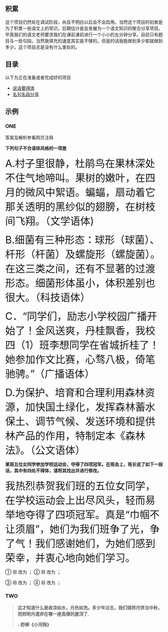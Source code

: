 <h2>积累</h2>
<p>这个项目仍然处在调试阶段，尚且不明白以后会不会启用。当然这个项目的初衷是为了积累一些语文上的常识。后期估计是会发展为一个语文知识的聚合分享项目。毕竟我们的语文老师要求我们在课前课前进行一个小小的五分钟分享。目前只有题目与一些句段。当然我填充的速度其实是不够的。但是的话我能做到多少那就做到多少。这个项目总是没有什么害处的。</p>
<h2>目录</h2>
<p>以下为正在准备或者完成好的项目</p><ul>
<li><a href="about:blank">说话要得体</a></li>
<li><a href="https://dfghj123tyuvi.github.io/Accumulation/share">名句名段分享</a></li>
</ul>
<h2>示例</h2><h3>ONE</h3><p>答案及解析参看网页注释</p>
<p><b>下列句子不合语体风格的一项是</b></p>
<p><font size="6">A.村子里很静，杜鹃鸟在果林深处不住气地啼叫。果树的嫩叶，在四月的微风中絮语。蝙蝠，扇动着它那关透明的黑纱似的翅膀，在树枝间飞翔。（文学语体)</font></p>
<p><font size="6">B.细菌有三种形态：球形（球菌）、杆形（杆菌）及螺旋形（螺旋菌）。在这三类之间，还有不显著的过渡形态。细菌形体虽小，体积差别也很大。（科技语体） </font></p>
<p><font size="6">C．“同学们，励志小学校园广播开始了！金风送爽，丹桂飘香，我校四（1）班李想同学在省城折桂了！她参加作文比赛，心骛八极，倚笔驰骋。”（广播语体）</font></p>
<p><font size="6">D.为保护、培育和合理利用森林资源，加快国土绿化，发挥森林蓄水保土、调节气候、发送环境和提供林产品的作用，特制定本《森林法》。（公文语体）</font></p>
<!--答案是C。此题考查语言表达得体的能力。没有注意语体特点。该用口语却用了书面语。C项中“心骛八极，倚笔驰骋”不符合广播稿语言口语化的要求。广播稿中也不可以出现同音词，让听众不容易明白。南京市、盐城市2016届高三年级第一次模拟考试试题。-->
<p><b>某班五位女同学参加学校运动会，夺得了四项冠军。在班会上，班长说了如下一段话，其中有四处不得体，请将其找出并进行修改。</b></p>
<p><font size="6">我热烈恭贺我们班的五位女同学，在学校运动会上出尽风头，轻而易举地夺得了四项冠军。真是“巾帼不让须眉”，她们为我们班争了光，争了气！我们感谢她们，为她们感到荣幸，并衷心地向她们学习。</font></p>
<p>① 将            改为            ； ② 将             改为            ；</p>                                              
<p>③ 将             改为           ； ④ 将             改为             ；</p>
<!--①将“恭贺”改为“祝贺”； ②将“出尽风头”改为“大显身手”；③将“轻而易举”改为“奋力拼搏”； ④将“荣幸”改为“自豪”（或“骄傲”“光荣”）。这是一道考核语言得体的题目，语言得体要注意文体的得体和语体的得体，问题的得体要符合文体的特殊要求、注意书面语体和口语语体的区分；语体得体要注意说话人的身份、场合、对象，以及尊卑的关系。此题这是一个发言稿，“恭贺”书面语色彩过强，一般用于对长辈，应为“祝贺”；“出尽风头”为贬义，不合语境；“轻而易举”没有显示同学的拼搏精神，“荣幸”语体色彩过重，一般用于自谦。-->
<h3>TWO</h3>
<blockquote><font face="楷体"><b><p>这才知道什么是夜凉如水，月色如洗。多少年过去，我们错将月饼当中秋，而把明月遗弃在哪一座高楼的屋顶了.</p><p>--舒婷《小河殇》</p></b></font></blockquote>
